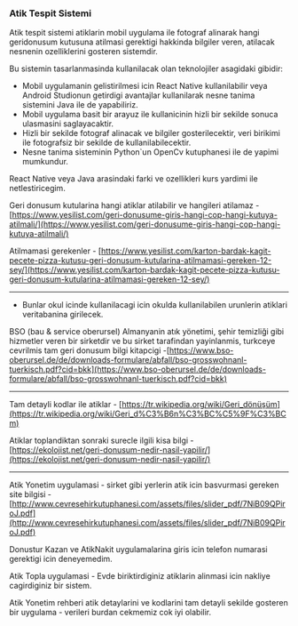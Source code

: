 ### **Atik Tespit Sistemi**

Atik tespit sistemi atiklarin mobil uygulama ile fotograf alinarak hangi geridonusum kutusuna atilmasi gerektigi hakkinda bilgiler veren, atilacak nesnenin ozelliklerini gosteren sistemdir.

Bu sistemin tasarlanmasinda kullanilacak olan teknolojiler asagidaki gibidir:

- Mobil uygulamanin gelistirilmesi icin React Native kullanilabilir veya Android Studionun getirdigi avantajlar kullanilarak nesne tanima sistemini Java ile de yapabiliriz.
- Mobil uygulama basit bir arayuz ile kullanicinin hizli bir sekilde sonuca ulasmasini saglayacaktir.
- Hizli bir sekilde fotograf alinacak ve bilgiler gosterilecektir, veri birikimi ile fotografsiz bir sekilde de kullanilabilecektir.
- Nesne tanima sisteminin Python`un OpenCv kutuphanesi ile de yapimi mumkundur.

React Native veya Java arasindaki farki ve ozellikleri kurs yardimi ile netlestiricegim.

Geri donusum kutularina hangi atiklar atilabilir ve hangileri atilamaz - [https://www.yesilist.com/geri-donusume-giris-hangi-cop-hangi-kutuya-atilmali/](https://www.yesilist.com/geri-donusume-giris-hangi-cop-hangi-kutuya-atilmali/)

Atilmamasi gerekenler - [https://www.yesilist.com/karton-bardak-kagit-pecete-pizza-kutusu-geri-donusum-kutularina-atilmamasi-gereken-12-sey/](https://www.yesilist.com/karton-bardak-kagit-pecete-pizza-kutusu-geri-donusum-kutularina-atilmamasi-gereken-12-sey/)

---

- Bunlar okul icinde kullanilacagi icin okulda kullanilabilen urunlerin atiklari veritabanina girilecek.

BSO (bau & service oberursel) Almanyanin atık yönetimi, şehir temizliği gibi hizmetler veren bir sirketdir ve bu sirket tarafindan yayinlanmis, turkceye cevrilmis tam geri donusum bilgi kitapcigi -[https://www.bso-oberursel.de/de/downloads-formulare/abfall/bso-grosswohnanl-tuerkisch.pdf?cid=bkk](https://www.bso-oberursel.de/de/downloads-formulare/abfall/bso-grosswohnanl-tuerkisch.pdf?cid=bkk)

---

Tam detayli kodlar ile atiklar - [https://tr.wikipedia.org/wiki/Geri_dönüşüm](https://tr.wikipedia.org/wiki/Geri_d%C3%B6n%C3%BC%C5%9F%C3%BCm) 

Atiklar toplandiktan sonraki surecle ilgili kisa bilgi - [https://ekolojist.net/geri-donusum-nedir-nasil-yapilir/](https://ekolojist.net/geri-donusum-nedir-nasil-yapilir/)

---

Atik Yonetim uygulamasi - sirket gibi yerlerin atik icin basvurmasi gereken site bilgisi -[http://www.cevresehirkutuphanesi.com/assets/files/slider_pdf/7NiB09QPiroJ.pdf](http://www.cevresehirkutuphanesi.com/assets/files/slider_pdf/7NiB09QPiroJ.pdf)

Donustur Kazan ve AtikNakit uygulamalarina giris icin telefon numarasi gerektigi icin deneyemedim. 

Atik Topla uygulamasi - Evde biriktirdiginiz atiklarin alinmasi icin nakliye cagirdiginiz bir sistem.

Atik Yonetim rehberi atik detaylarini ve kodlarini tam detayli sekilde gosteren bir uygulama - verileri burdan cekmemiz cok iyi olabilir.